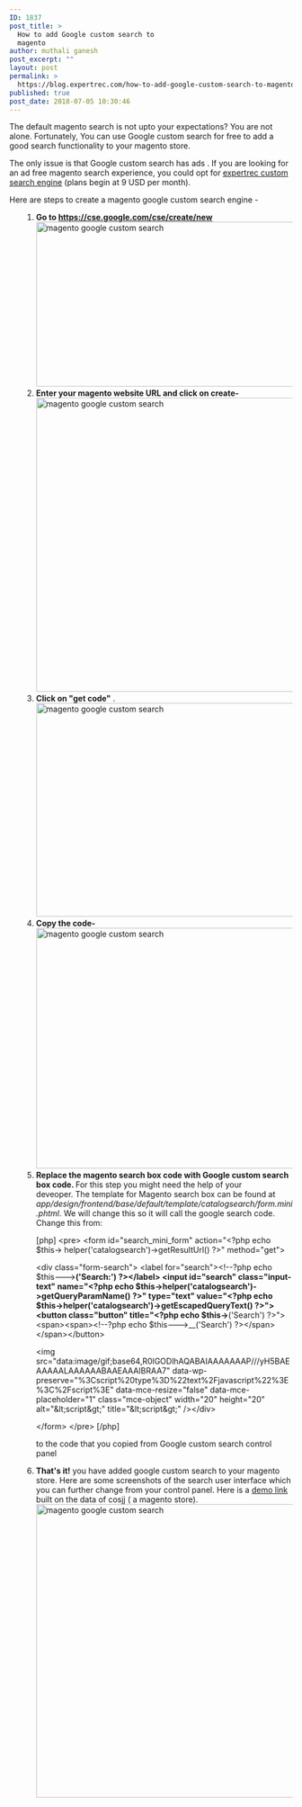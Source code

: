 ```yaml
---
ID: 1837
post_title: >
  How to add Google custom search to
  magento
author: muthali ganesh
post_excerpt: ""
layout: post
permalink: >
  https://blog.expertrec.com/how-to-add-google-custom-search-to-magento/
published: true
post_date: 2018-07-05 10:30:46
---
```

The default magento search is not upto your expectations? You are not alone. Fortunately, You can use Google custom search for free to add a good search functionality to your magento store.

The only issue is that Google custom search has ads . If you are looking for an ad free magento search experience, you could opt for <a href="https://cse.expertrec.com?platform=cse">expertrec custom search engine</a> (plans begin at 9 USD per month).

Here are steps to create a magento google custom search engine -
<ol>
 	<li style="list-style-type: none;">
<ol>
 	<li><strong>Go to <a href="https://cse.google.com/cse/create/new" target="_blank" rel="noopener">https://cse.google.com/cse/create/new</a></strong><img src="https://blog.expertrec.com/wp-content/uploads/2018/07/gcse1.png" alt="magento google custom search" width="627" height="293" class="aligncenter wp-image-1838" /></li>
 	<li><strong>Enter your magento website URL and click on create- </strong><img src="https://blog.expertrec.com/wp-content/uploads/2018/07/gcse2.png" alt="magento google custom search" width="635" height="523" class="aligncenter wp-image-1839" /></li>
 	<li><strong>Click on "get code"</strong> .<img src="https://blog.expertrec.com/wp-content/uploads/2018/07/gcse3.png" alt="magento google custom search" width="662" height="380" class="aligncenter wp-image-1840" /></li>
 	<li><strong>Copy the code-</strong><img src="https://blog.expertrec.com/wp-content/uploads/2018/07/gcse4.png" alt="magento google custom search" width="568" height="428" class="aligncenter wp-image-1841 size-full" /></li>
 	<li><strong>Replace the magento search box code with Google custom search box code. </strong> For this step you might need the help of your deveoper. <span><span><span><span>The template for Magento search box can be found at <em>app/design/frontend/base/default/template/catalogsearch/form.mini.phtml</em>. We will change this so it will call the google search code. Change this from:</span></span></span></span>

[php]
&lt;pre&gt;
&lt;form id=&quot;search_mini_form&quot; action=&quot;&lt;?php echo $this-&gt;
helper('catalogsearch')-&gt;getResultUrl() ?&gt;&quot; method=&quot;get&quot;&gt;

&lt;div class=&quot;form-search&quot;&gt;
&lt;label for=&quot;search&quot;&gt;&lt;!--?php echo $this---&gt;__('Search:') ?&gt;&lt;/label&gt;
&lt;input id=&quot;search&quot; class=&quot;input-text&quot; name=&quot;&lt;?php echo $this-&gt;helper('catalogsearch')-&gt;getQueryParamName() ?&gt;&quot; type=&quot;text&quot; value=&quot;&lt;?php echo $this-&gt;helper('catalogsearch')-&gt;getEscapedQueryText() ?&gt;&quot;&gt;
&lt;button class=&quot;button&quot; title=&quot;&lt;?php echo $this-&gt;__('Search') ?&gt;&quot;&gt;&lt;span&gt;&lt;span&gt;&lt;!--?php echo $this---&gt;__('Search') ?&gt;&lt;/span&gt;&lt;/span&gt;&lt;/button&gt;

&lt;img src=&quot;data:image/gif;base64,R0lGODlhAQABAIAAAAAAAP///yH5BAEAAAAALAAAAAABAAEAAAIBRAA7&quot; data-wp-preserve=&quot;%3Cscript%20type%3D%22text%2Fjavascript%22%3E%3C%2Fscript%3E&quot; data-mce-resize=&quot;false&quot; data-mce-placeholder=&quot;1&quot; class=&quot;mce-object&quot; width=&quot;20&quot; height=&quot;20&quot; alt=&quot;&amp;lt;script&amp;gt;&quot; title=&quot;&amp;lt;script&amp;gt;&quot; /&gt;&lt;/div&gt;

&lt;/form&gt;
&lt;/pre&gt;
[/php]


to the code that you copied from Google custom search control panel</li>
 	<li><strong>That's it!</strong> you have added google custom search to your magento store. Here are some screenshots of the search user interface which you can further change from your control panel. Here is a <a href="https://cse.google.com/cse/create/getcode?cx=012278024424817052234%3Aocuhgvaknyy" target="_blank" rel="noopener">demo link</a> built on the data of cosjj ( a magento store).<img src="https://blog.expertrec.com/wp-content/uploads/2018/07/gcse5.png" alt="magento google custom search" width="935" height="522" class="alignnone wp-image-1842 size-full" /></li>
</ol>
</li>
</ol>
&nbsp;

&nbsp;